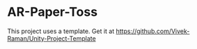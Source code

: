 # AR-Paper-Toss
 This project uses a template. Get it at https://github.com/Vivek-Raman/Unity-Project-Template
